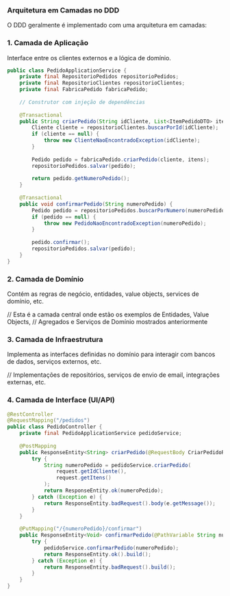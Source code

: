 ### Arquitetura em Camadas no DDD
O DDD geralmente é implementado com uma arquitetura em camadas:

### 1. Camada de Aplicação

Interface entre os clientes externos e a lógica de domínio.

```java
public class PedidoApplicationService {
    private final RepositorioPedidos repositorioPedidos;
    private final RepositorioClientes repositorioClientes;
    private final FabricaPedido fabricaPedido;
    
    // Construtor com injeção de dependências
    
    @Transactional
    public String criarPedido(String idCliente, List<ItemPedidoDTO> itens) {
        Cliente cliente = repositorioClientes.buscarPorId(idCliente);
        if (cliente == null) {
            throw new ClienteNaoEncontradoException(idCliente);
        }
        
        Pedido pedido = fabricaPedido.criarPedido(cliente, itens);
        repositorioPedidos.salvar(pedido);
        
        return pedido.getNumeroPedido();
    }
    
    @Transactional
    public void confirmarPedido(String numeroPedido) {
        Pedido pedido = repositorioPedidos.buscarPorNumero(numeroPedido);
        if (pedido == null) {
            throw new PedidoNaoEncontradoException(numeroPedido);
        }
        
        pedido.confirmar();
        repositorioPedidos.salvar(pedido);
    }
}
```

### 2. Camada de Domínio

Contém as regras de negócio, entidades, value objects, services de domínio, etc.

// Esta é a camada central onde estão os exemplos de Entidades, Value Objects, 
// Agregados e Serviços de Domínio mostrados anteriormente

### 3. Camada de Infraestrutura

Implementa as interfaces definidas no domínio para interagir com bancos de dados, serviços externos, etc.

// Implementações de repositórios, serviços de envio de email, integrações externas, etc.
### 4. Camada de Interface (UI/API)

```java
@RestController
@RequestMapping("/pedidos")
public class PedidoController {
    private final PedidoApplicationService pedidoService;
    
    @PostMapping
    public ResponseEntity<String> criarPedido(@RequestBody CriarPedidoRequest request) {
        try {
            String numeroPedido = pedidoService.criarPedido(
                request.getIdCliente(), 
                request.getItens()
            );
            return ResponseEntity.ok(numeroPedido);
        } catch (Exception e) {
            return ResponseEntity.badRequest().body(e.getMessage());
        }
    }
    
    @PutMapping("/{numeroPedido}/confirmar")
    public ResponseEntity<Void> confirmarPedido(@PathVariable String numeroPedido) {
        try {
            pedidoService.confirmarPedido(numeroPedido);
            return ResponseEntity.ok().build();
        } catch (Exception e) {
            return ResponseEntity.badRequest().build();
        }
    }
}
```
